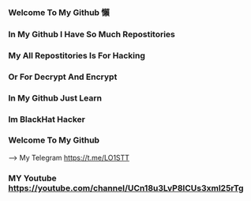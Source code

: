 ### Welcome To My Github 懶
### In My Github I Have So Much Repostitories
### My All Repostitories Is For Hacking
### Or For Decrypt And Encrypt
### In My Github Just Learn 
### Im BlackHat Hacker
### Welcome To My Github 
-->
My Telegram https://t.me/LO1STT
### MY Youtube https://youtube.com/channel/UCn18u3LvP8lCUs3xml25rTg

###
